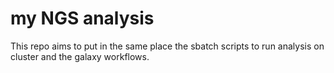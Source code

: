 # my NGS analysis

This repo aims to put in the same place the sbatch scripts to run analysis on cluster and the galaxy workflows.
